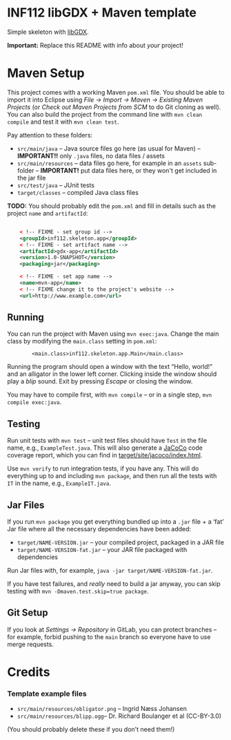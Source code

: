 # INF112 libGDX + Maven template 
Simple skeleton with [libGDX](https://libgdx.com/). 

**Important:** Replace this README with info about *your* project!


# Maven Setup
This project comes with a working Maven `pom.xml` file. You should be able to import it into Eclipse using *File → Import → Maven → Existing Maven Projects* (or *Check out Maven Projects from SCM* to do Git cloning as well). You can also build the project from the command line with `mvn clean compile` and test it with `mvn clean test`.

Pay attention to these folders:
* `src/main/java` – Java source files go here (as usual for Maven) – **IMPORTANT!!** only `.java` files, no data files / assets
* `src/main/resources` – data files go here, for example in an `assets` sub-folder – **IMPORTANT!** put data files here, or they won't get included in the jar file
* `src/test/java` – JUnit tests
* `target/classes` – compiled Java class files

**TODO:** You should probably edit the `pom.xml` and fill in details such as the project `name` and `artifactId`:


```xml

	< !-- FIXME - set group id -->
	<groupId>inf112.skeleton.app</groupId>
	< !-- FIXME - set artifact name -->
	<artifactId>gdx-app</artifactId>
	<version>1.0-SNAPSHOT</version>
	<packaging>jar</packaging>

	< !-- FIXME - set app name -->
	<name>mvn-app</name>
	< !-- FIXME change it to the project's website -->
	<url>http://www.example.com</url>
```

	
## Running
You can run the project with Maven using `mvn exec:java`. Change the main class by modifying the `main.class` setting in `pom.xml`:

```
		<main.class>inf112.skeleton.app.Main</main.class>
```

Running the program should open a window with the text “Hello, world!” and an alligator in the lower left corner.  Clicking inside the window should play a *blip* sound. Exit by pressing *Escape* or closing the window.

You may have to compile first, with `mvn compile` – or in a single step, `mvn compile exec:java`.

## Testing
Run unit tests with `mvn test` – unit test files should have `Test` in the file name, e.g., `ExampleTest.java`. This will also generate a [JaCoCo](https://www.jacoco.org/jacoco) code coverage report, which you can find in [target/site/jacoco/index.html](target/site/jacoco/index.html).

Use `mvn verify` to run integration tests, if you have any. This will do everything up to and including `mvn package`, and then run all the tests with `IT` in the name, e.g., `ExampleIT.java`.

## Jar Files

If you run `mvn package` you get everything bundled up into a `.jar` file + a ‘fat’ Jar file where all the necessary dependencies have been added:

* `target/NAME-VERSION.jar` – your compiled project, packaged in a JAR file
* `target/NAME-VERSION-fat.jar` – your JAR file packaged with dependencies

Run Jar files with, for example, `java -jar target/NAME-VERSION-fat.jar`.


If you have test failures, and *really* need to build a jar anyway, you can skip testing with `mvn -Dmaven.test.skip=true package`.

## Git Setup
If you look at *Settings → Repository* in GitLab, you can protect branches – for example, forbid pushing to the `main` branch so everyone have to use merge requests.


# Credits

### Template example files
* `src/main/resources/obligator.png` – Ingrid Næss Johansen
* `src/main/resources/blipp.ogg`– Dr. Richard Boulanger et al (CC-BY-3.0)

(You should probably delete these if you don't need them!)


#

